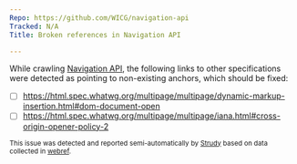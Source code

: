 ```yaml
---
Repo: https://github.com/WICG/navigation-api
Tracked: N/A
Title: Broken references in Navigation API

---
```


While crawling [Navigation API](https://wicg.github.io/navigation-api/), the following links to other specifications were detected as pointing to non-existing anchors, which should be fixed:
* [ ] https://html.spec.whatwg.org/multipage/multipage/dynamic-markup-insertion.html#dom-document-open
* [ ] https://html.spec.whatwg.org/multipage/multipage/iana.html#cross-origin-opener-policy-2

<sub>This issue was detected and reported semi-automatically by [Strudy](https://github.com/w3c/strudy/) based on data collected in [webref](https://github.com/w3c/webref/).</sub>